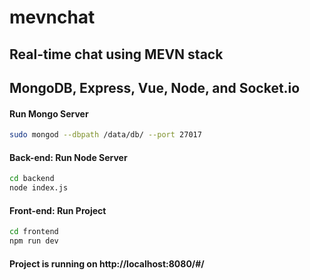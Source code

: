 # mevnchat
## Real-time chat using MEVN stack
## MongoDB, Express, Vue, Node, and Socket.io

#### Run Mongo Server
``` bash
sudo mongod --dbpath /data/db/ --port 27017
```

#### Back-end: Run Node Server
``` bash
cd backend
node index.js
```

#### Front-end: Run Project
``` bash
cd frontend
npm run dev
```

#### Project is running on http://localhost:8080/#/

